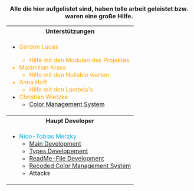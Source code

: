 <div align="center">
<h3>Alle die hier aufgelistet sind, haben tolle arbeit geleistet bzw. waren eine große Hilfe.</h3>
<table style="">
<tr>
<th>Unterstützungen</th>
</tr>
<tr>
<td>

- <font color="orange">Gordon Lucas
  - Hilfe mit den Modulen des Projektes
- Maximilian Krass
  - Hilfe mit den Nullable werten
- Anna Hoff
  - Hilfe mit den Lambda's
- Christian Wietzke</font>
  - <a href="https://github.com/SI-Classroom-Batch-011/NexoBeats-Masterpiece/blob/main/src/ColorSystem.kt">Color Management System</a>


</td>
</tr>
<tr>
<th>Haupt Developer</th>
</tr>
<td>

- <font color="kingblue">Nico-Tobias Merzky</font>
  - <a href="https://github.com/SI-Classroom-Batch-011/NexoBeats-Masterpiece/blob/main/src/Main.kt">Main Development</a>
  - <a href="https://github.com/SI-Classroom-Batch-011/NexoBeats-Masterpiece/blob/main/src/Types.kt">Types Developement</a>
  - <a href="https://github.com/SI-Classroom-Batch-011/NexoBeats-Masterpiece/blob/main/README.md">ReadMe-File Development</a>
  - <a href="https://github.com/SI-Classroom-Batch-011/NexoBeats-Masterpiece/blob/main/src/ColorSystem.kt">Recoded Color Management System</a>
  - <a>Attacks</a>

</td>
</table>
</div>
